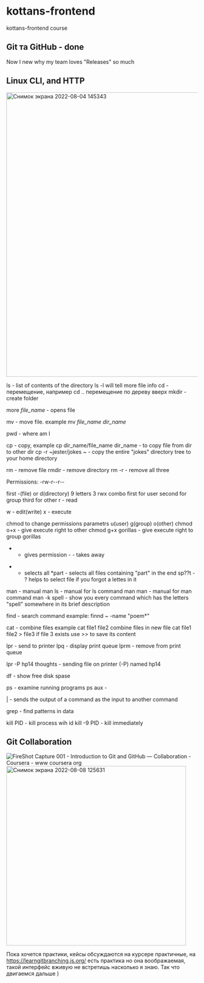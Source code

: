 # kottans-frontend
kottans-frontend course

## Git та GitHub - done
Now I new why my team loves "Releases" so much


## Linux CLI, and HTTP 
<img width="749" alt="Снимок экрана 2022-08-04 145343" src="https://user-images.githubusercontent.com/18643300/182856330-61faf52b-8af7-4504-8b6f-f953c535c7a0.png">

ls - list of contents of the directory
ls -l will tell more file info
cd - перемещение, например cd .. перемещение по дереву вверх
mkdir - create folder

more *file_name* - opens file

mv - move file. example mv *file_name* *dir_name*

pwd - where am I

cp - copy, example cp dir_name/file_name dir_name - to copy file from dir to other dir
cp -r ~jester/jokes ~ - copy the entire "jokes" directory tree to your home directory

rm - remove file
rmdir - remove directory
rm -r - remove all three

Permissions:
-rw-r--r--

first -(file) or d(directory)
 9 letters 3 rwx combo
 first for user second for group third for other
 r - read
 

 w - edit(write)
 x - execute

 chmod to change permissions
 parametrs u(user) g(group) o(other)
 chmod o+x - give execute right to other
 chmod g+x gorillas - give execute right to group gorillas
 + - gives permission - - takes away

* - selects all
*part - selects all files containing "part" in the end
sp??t - ? helps to select file if you forgot a lettes in it

man - manual
man ls - manual for ls command
man man - manual for man command
man -k spell - show you every command which has the letters "spell" somewhere in its brief description

find - search command
example:
finnd ~ -name "poem*"

cat - combine files
example cat file1 file2
combine files in new file cat file1 file2 > file3 if file 3 exists use >> to save its content

lpr - send to printer
lpq - display print queue
lprm - remove from print queue

lpr -P hp14 thoughts - sending file on printer (-P) named hp14

df - show free disk spase

ps - examine running programs
ps aux - 

| - sends the output of a command as the input to another command

grep - find patterns in data

kill PID - kill process wih id
kill -9 PID - kill immediately

## Git Collaboration
![FireShot Capture 001 - Introduction to Git and GitHub — Collaboration - Coursera - www coursera org](https://user-images.githubusercontent.com/18643300/183392665-fa065c62-2905-42eb-8fe5-39fa67c7d8de.png)
<img width="473" alt="Снимок экрана 2022-08-08 125631" src="https://user-images.githubusercontent.com/18643300/183392710-ae3037fe-3bf7-463e-afc8-af0302349e7b.png">

Пока хочется практики, кейсы обсуждаются на курсере практичные, на https://learngitbranching.js.org/ есть практика но она воображаемая, такой интерфейс вживую не встретишь насколько я знаю. Так что двигаемся дальше )

